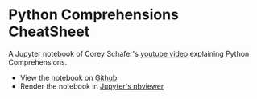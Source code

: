# Python Comprehensions CheatSheet
A Jupyter notebook of Corey Schafer's [youtube video](https://www.youtube.com/watch?v=3dt4OGnU5sM) explaining Python Comprehensions.
* View the notebook on [Github](https://github.com/daevski/Python-Comprehensions-CheatSheet/blob/master/Python%20Comprehensions%20CheatSheet.ipynb)
* Render the notebook in [Jupyter's nbviewer](http://nbviewer.jupyter.org/github/daevski/Python-Comprehensions-CheatSheet/blob/master/Python%20Comprehensions%20CheatSheet.ipynb)
